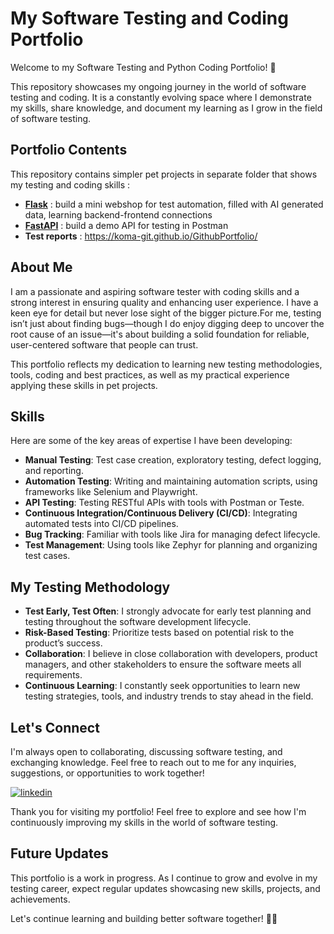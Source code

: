 # My Software Testing and Coding Portfolio

Welcome to my Software Testing and Python Coding Portfolio! 🚀

This repository showcases my ongoing journey in the world of software testing and coding. It is a constantly evolving space where I demonstrate my skills, share knowledge, and document my learning as I grow in the field of software testing.

## Portfolio Contents

This repository contains simpler pet projects in separate folder that shows my testing and coding skills :

- **[Flask](/Flask)** : build a mini webshop for test automation, filled with AI generated data, learning backend-frontend connections
- **[FastAPI](/FastAPI/)** : build a demo API for testing in Postman
- **Test reports** : https://koma-git.github.io/GithubPortfolio/

## About Me

I am a passionate and aspiring software tester with coding skills and a strong interest in ensuring quality and enhancing user experience. I have a keen eye for detail but never lose sight of the bigger picture.For me, testing isn’t just about finding bugs—though I do enjoy digging deep to uncover the root cause of an issue—it's about building a solid foundation for reliable, user-centered software that people can trust.

This portfolio reflects my dedication to learning new testing methodologies, tools, coding and best practices, as well as my practical experience applying these skills in pet projects.

## Skills

Here are some of the key areas of expertise I have been developing:

- **Manual Testing**: Test case creation, exploratory testing, defect logging, and reporting.
- **Automation Testing**: Writing and maintaining automation scripts, using frameworks like Selenium and Playwright.
- **API Testing**: Testing RESTful APIs with tools with Postman or Teste.
- **Continuous Integration/Continuous Delivery (CI/CD)**: Integrating automated tests into CI/CD pipelines.
- **Bug Tracking**: Familiar with tools like Jira for managing defect lifecycle.
- **Test Management**: Using tools like Zephyr for planning and organizing test cases.

## My Testing Methodology

- **Test Early, Test Often**: I strongly advocate for early test planning and testing throughout the software development lifecycle.
- **Risk-Based Testing**: Prioritize tests based on potential risk to the product’s success.
- **Collaboration**: I believe in close collaboration with developers, product managers, and other stakeholders to ensure the software meets all requirements.
- **Continuous Learning**: I constantly seek opportunities to learn new testing strategies, tools, and industry trends to stay ahead in the field.

## Let's Connect

I'm always open to collaborating, discussing software testing, and exchanging knowledge. Feel free to reach out to me for any inquiries, suggestions, or opportunities to work together!

[![linkedin](https://img.shields.io/badge/linkedin-0A66C2?style=for-the-badge&logo=linkedin&logoColor=white)](https://hu.linkedin.com/in/m%C3%A1ty%C3%A1s-k%C3%B3czi-391b9a354?trk=people-guest_people_search-card)

Thank you for visiting my portfolio! Feel free to explore and see how I'm continuously improving my skills in the world of software testing.

## Future Updates

This portfolio is a work in progress. As I continue to grow and evolve in my testing career, expect regular updates showcasing new skills, projects, and achievements.

Let's continue learning and building better software together! 🔧✨

